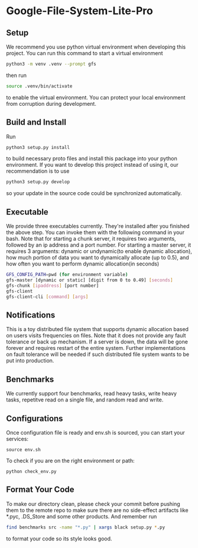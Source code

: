 # Google-File-System-Lite-Pro

## Setup

We recommend you use python virtual environment when developing this project. You can run this command to start a virtual environment
```bash
python3 -m venv .venv --prompt gfs
```
then run
```bash
source .venv/bin/activate
```
to enable the virtual environment. You can protect your local environment from corruption during development.

## Build and Install

Run
```bash
python3 setup.py install
```
to build necessary proto files and install this package into your python environment. If you want to develop this project instead of using it, our recommendation is to use
```bash
python3 setup.py develop
```
so your update in the source code could be synchronized automatically.

## Executable

We provide three executables currently. They're installed after you finished the above step. You can invoke them with the following command in your bash.
Note that for starting a chunk server, it requires two arguments, followed by an ip address and a port number. For starting a master server, it requires 3 arguments: dynamic or undynamic(to enable dynamic allocation), how much portion of data you want to dynamically allocate (up to 0.5), and how often you want to perform dynamic allocation(in seconds)
```bash
GFS_CONFIG_PATH=pwd (for environment variable)
gfs-master [dynamic or static] [digit from 0 to 0.49] [seconds]
gfs-chunk [ipaddress] [port number]
gfs-client
gfs-client-cli [command] [args]
```

## Notifications
This is a toy distributed file system that supports dynamic allocation based on users visits frequencies on files. Note that it does not provide any fault tolerance or back up mechanism. If a server is down, the data will be gone forever and requires restart of the entire system. Further implementations on fault tolerance will be needed if such distributed file system wants to be put into production.

## Benchmarks
We currently support four benchmarks, read heavy tasks, write heavy tasks, repetitve read on a single file, and random read and write.

## Configurations
Once configuration file is ready and env.sh is sourced, you can start your services:
```commandline
source env.sh
```
To check if you are on the right environment or path:
```commandline
python check_env.py
```

## Format Your Code

To make our directory clean, please check your commit before pushing them to the remote repo to make sure there are no side-effect artifacts like *.pyc, .DS_Store and some other products. And remember run
```bash
find benchmarks src -name "*.py" | xargs black setup.py *.py
```
to format your code so its style looks good.


